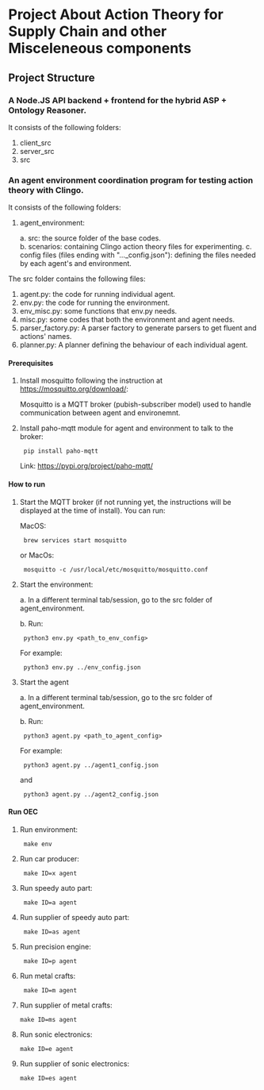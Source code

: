 # Project About Action Theory for Supply Chain and other Misceleneous components

## Project Structure

### A Node.JS API backend + frontend for the hybrid ASP + Ontology Reasoner. 

It consists of the following folders:

1. client_src
2. server_src
3. src

### An agent environment coordination program for testing action theory with Clingo. 

It consists of the following folders:

1. agent_environment:

    a. src: the source folder of the base codes.  
    b. scenarios: containing Clingo action theory files for experimenting. 
    c. config files (files ending with "..._config.json"): defining the files needed by each agent's and environment. 

The src folder contains the following files: 

1. agent.py: the code for running individual agent.
2. env.py: the code for running the environment. 
3. env_misc.py: some functions that env.py needs. 
4. misc.py: some codes that both the environment and agent needs. 
5. parser_factory.py: A parser factory to generate parsers to get fluent and actions' names. 
6. planner.py: A planner defining the behaviour of each individual agent. 

#### Prerequisites

1. Install mosquitto following the instruction at https://mosquitto.org/download/: 
    
    Mosquitto is a MQTT broker (pubish-subscriber model) used to handle communication between agent and environemnt.  

2. Install paho-mqtt module for agent and environment to talk to the broker:  

        pip install paho-mqtt

    Link: https://pypi.org/project/paho-mqtt/

#### How to run 

1. Start the MQTT broker (if not running yet, the instructions will be displayed at the time of install). You can run:

    MacOS: 

        brew services start mosquitto

    or MacOs: 

        mosquitto -c /usr/local/etc/mosquitto/mosquitto.conf



2. Start the environment:

    a. In a different terminal tab/session, go to the src folder of agent_environment. 

    b. Run:

        python3 env.py <path_to_env_config>

    For example:

        python3 env.py ../env_config.json

1. Start the agent
    
    a. In a different terminal tab/session, go to the src folder of agent_environment. 

    b. Run:

        python3 agent.py <path_to_agent_config> 
    
    For example: 

        python3 agent.py ../agent1_config.json

    and 

        python3 agent.py ../agent2_config.json
    
#### Run OEC

1. Run environment:

        make env

2. Run car producer:

        make ID=x agent

3. Run speedy auto part:

        make ID=a agent

4. Run supplier of speedy auto part: 

        make ID=as agent

5. Run precision engine:

        make ID=p agent

6. Run metal crafts:

        make ID=m agent

7. Run supplier of metal crafts:

       make ID=ms agent

8. Run sonic electronics:

       make ID=e agent

9. Run supplier of sonic electronics:

       make ID=es agent
